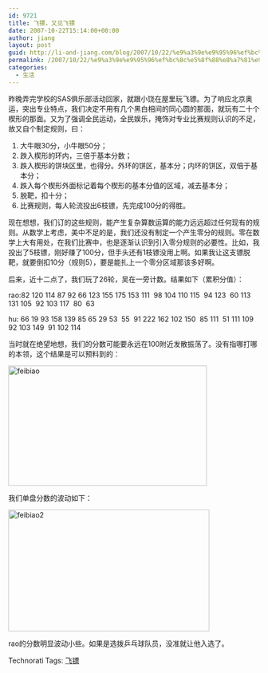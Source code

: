```yaml
---
id: 9721
title: 飞镖，又见飞镖
date: 2007-10-22T15:14:00+00:00
author: jiang
layout: post
guid: http://li-and-jiang.com/blog/2007/10/22/%e9%a3%9e%e9%95%96%ef%bc%8c%e5%8f%88%e8%a7%81%e9%a3%9e%e9%95%96/
permalink: /2007/10/22/%e9%a3%9e%e9%95%96%ef%bc%8c%e5%8f%88%e8%a7%81%e9%a3%9e%e9%95%96/
categories:
  - 生活
---
```

昨晚弄完学校的SAS俱乐部活动回家，就跟小饶在屋里玩飞镖。为了响应北京奥运，突出专业特点，我们决定不用有几个黑白相间的同心圆的那面，就玩有二十个楔形的那面。又为了强调全民运动，全民娱乐，掩饰对专业比赛规则认识的不足，故又自个制定规则，曰： 

  1. 大牛眼30分，小牛眼50分； 
  2. 跌入楔形的环内，三倍于基本分数； 
  3. 跌入楔形的饼块区里，也得分。外环的饼区，基本分；内环的饼区，双倍于基本分； 
  4. 跌入每个楔形外面标记着每个楔形的基本分值的区域，减去基本分； 
  5. 脱靶，扣十分； 
  6. 比赛规则，每人轮流投出6枝镖，先完成100分的得胜。

现在想想，我们订的这些规则，能产生复杂算数运算的能力远远超过任何现有的规则。从数学上考虑，美中不足的是，我们还没有制定一个产生零分的规则。零在数学上大有用处，在我们比赛中，也是逐渐认识到引入零分规则的必要性。比如，我投出了5枝镖，刚好赚了100分，但手头还有1枝镖没用上啊。如果我让这支镖脱靶，就要倒扣10分（规则5），要是能扎上一个零分区域那该多好啊。 

后来，近十二点了，我们玩了26轮，吴在一旁计数。结果如下（累积分值）： 

rao:82 120 114 87 92 66 123 155 175 153 111  98 104 110 115  94 123  60 113 131 105  92 103 117  80  63 

hu: 66 19 93 158 139 85 65 29 53  55  91 222 162 102 150  85 111  51 111 109  92 103 149  91 102 114 

当时就在绝望地想，我们的分数可能要永远在100附近发散振荡了。没有指哪打哪的本领，这个结果是可以预料到的： 

[<img style="border-right:0px;border-top:0px;border-left:0px;border-bottom:0px" height="241" alt="feibiao" src="http://byfiles.storage.msn.com/y1pTOzuyuR2aQR1g2zAZ5P6ewoBhoi_sbNHD-I8dnf1eo0OuR7p6TCGlN3GKT0aDud8NvFWgf4vfYU" width="398" border="0" />](http://byfiles.storage.msn.com/y1pTOzuyuR2aQTXrd2mrROW4hIIREAIudx3Ro77h56-cqZy-zI37GrUgovbwiS1BI6tDj0BrqliY8Y) 

我们单盘分数的波动如下： 

[<img style="border-right:0px;border-top:0px;border-left:0px;border-bottom:0px" height="244" alt="feibiao2" src="http://byfiles.storage.msn.com/y1pTOzuyuR2aQQg_uroExc0f6ctaZTltKHCuMAQtJPXSx0ucoJPaUZwJQVTkT9RrUXe4whb7GBZg4g" width="403" border="0" />](http://byfiles.storage.msn.com/y1pTOzuyuR2aQRe8FWvFbA8TToh2k0Wv-Ej9DLoNpzD8KU5iaLBla7HzjOGdRCg3K-Bzpsc_eNSDuY) 

rao的分数明显波动小些。如果是选拨乒乓球队员，没准就让他入选了。 

<div style="padding-right:0px;display:inline;padding-left:0px;padding-bottom:0px;margin:0px;padding-top:0px">
  Technorati Tags: <a href="http://technorati.com/tags/%e9%a3%9e%e9%95%96" rel="tag">飞镖</a>
</div>